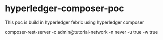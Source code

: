 # hyperledger-composer-poc
This poc is build in hyperledger febric using hyperledger composer

composer-rest-server -c admin@tutorial-network -n never -u true -w true
